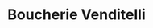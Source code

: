 ---
title: "Boucherie Venditelli"
url: /villefranche-sur-saone/boucherie-venditelli/
shop: boucherie
---